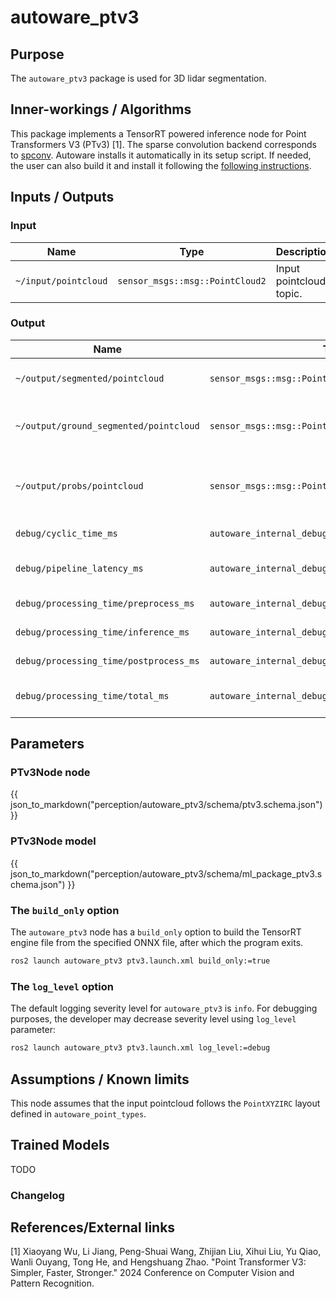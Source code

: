 # autoware_ptv3

## Purpose

The `autoware_ptv3` package is used for 3D lidar segmentation.

## Inner-workings / Algorithms

This package implements a TensorRT powered inference node for Point Transformers V3 (PTv3) [1].
The sparse convolution backend corresponds to [spconv](https://github.com/traveller59/spconv).
Autoware installs it automatically in its setup script. If needed, the user can also build it and install it following the [following instructions](https://github.com/autowarefoundation/spconv_cpp).

## Inputs / Outputs

### Input

| Name                 | Type                            | Description             |
| -------------------- | ------------------------------- | ----------------------- |
| `~/input/pointcloud` | `sensor_msgs::msg::PointCloud2` | Input pointcloud topic. |

### Output

<!-- cSpell:ignore probs -->

| Name                                   | Type                                                | Description                               |
| -------------------------------------- | --------------------------------------------------- | ----------------------------------------- |
| `~/output/segmented/pointcloud`        | `sensor_msgs::msg::PointCloud2`                     | RGB segmented pointcloud.                 |
| `~/output/ground_segmented/pointcloud` | `sensor_msgs::msg::PointCloud2`                     | Class probabilities segmented pointcloud. |
| `~/output/probs/pointcloud`            | `sensor_msgs::msg::PointCloud2`                     | Pointcloud with the ground segmented out. |
| `debug/cyclic_time_ms`                 | `autoware_internal_debug_msgs::msg::Float64Stamped` | Cyclic time (ms).                         |
| `debug/pipeline_latency_ms`            | `autoware_internal_debug_msgs::msg::Float64Stamped` | Pipeline latency time (ms).               |
| `debug/processing_time/preprocess_ms`  | `autoware_internal_debug_msgs::msg::Float64Stamped` | Preprocess (ms).                          |
| `debug/processing_time/inference_ms`   | `autoware_internal_debug_msgs::msg::Float64Stamped` | Inference time (ms).                      |
| `debug/processing_time/postprocess_ms` | `autoware_internal_debug_msgs::msg::Float64Stamped` | Postprocess time (ms).                    |
| `debug/processing_time/total_ms`       | `autoware_internal_debug_msgs::msg::Float64Stamped` | Total processing time (ms).               |

## Parameters

### PTv3Node node

{{ json_to_markdown("perception/autoware_ptv3/schema/ptv3.schema.json") }}

### PTv3Node model

{{ json_to_markdown("perception/autoware_ptv3/schema/ml_package_ptv3.schema.json") }}

### The `build_only` option

The `autoware_ptv3` node has a `build_only` option to build the TensorRT engine file from the specified ONNX file, after which the program exits.

```bash
ros2 launch autoware_ptv3 ptv3.launch.xml build_only:=true
```

### The `log_level` option

The default logging severity level for `autoware_ptv3` is `info`. For debugging purposes, the developer may decrease severity level using `log_level` parameter:

```bash
ros2 launch autoware_ptv3 ptv3.launch.xml log_level:=debug
```

## Assumptions / Known limits

This node assumes that the input pointcloud follows the `PointXYZIRC` layout defined in `autoware_point_types`.

## Trained Models

TODO

### Changelog

## References/External links

[1] Xiaoyang Wu, Li Jiang, Peng-Shuai Wang, Zhijian Liu, Xihui Liu, Yu Qiao, Wanli Ouyang, Tong He, and Hengshuang Zhao. "Point Transformer V3: Simpler, Faster, Stronger." 2024 Conference on Computer Vision and Pattern Recognition. <!-- cspell:disable-line -->
